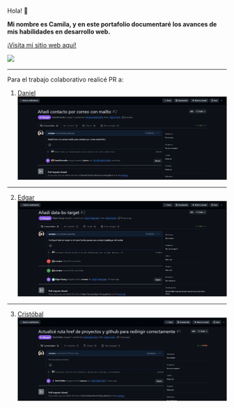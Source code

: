 

Hola! :purple_heart: 

**Mi nombre es Camila, y en este portafolio documentaré los avances de mis habilidades en desarrollo web.**

[¡Visita mi sitio web aquí!](https://camipsv.github.io)

![](assets/gif/gato2.webp)

---
Para el trabajo colaborativo realicé PR a:

1. [Daniel](https://github.com/DanielCornelio/danielcornelio.github.io)
![](assets/img/pr1.JPG)
---
2. [Edgar](https://github.com/Edgar-Young/Edgar-Young.github.io)
![](assets/img/pr2.JPG)
---
3. [Cristóbal](https://github.com/DevCrisNav/DevCrisNav.github.io)
![](assets/img/pr3.JPG)